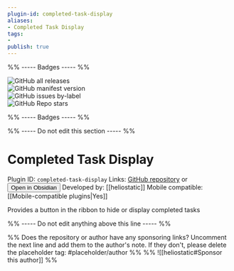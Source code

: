 ```yaml
---
plugin-id: completed-task-display
aliases:
- Completed Task Display
tags: 
- 
publish: true
---
```


%% ----- Badges ----- %%

![GitHub all releases](https://img.shields.io/github/downloads/heliostatic/completed-task-display/total?color=573E7A&logo=github&style=for-the-badge)   
![GitHub manifest version](https://img.shields.io/github/manifest-json/v/heliostatic/completed-task-display?color=573E7A&logo=github&style=for-the-badge)   
![GitHub issues by-label](https://img.shields.io/github/issues/heliostatic/completed-task-display/help%20wanted?color=573E7A&logo=github&style=for-the-badge)   
![GitHub Repo stars](https://img.shields.io/github/stars/heliostatic/completed-task-display?color=573E7A&logo=github&style=for-the-badge)

%% ----- Badges ----- %%

%% ----- Do not edit this section ----- %%

# Completed Task Display

Plugin ID: `completed-task-display`
Links: [GitHub repository](https://github.com/heliostatic/completed-task-display) or [<button id=HH>Open in Obsidian</button>](obsidian://goto-plugin?id=completed-task-display)
Developed by: [[heliostatic]]
Mobile compatible: [[Mobile-compatible plugins|Yes]]

Provides a button in the ribbon to hide or display completed tasks

%% ----- Do not edit anything above this line ----- %% 

%% Does the repository or author have any sponsoring links? Uncomment the next line and add them to the author's note. If they don't, please delete the placeholder tag: #placeholder/author %%
%% ![[heliostatic#Sponsor this author]] %%
